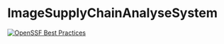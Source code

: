 # ImageSupplyChainAnalyseSystem
[![OpenSSF Best Practices](https://bestpractices.coreinfrastructure.org/projects/7263/badge)](https://bestpractices.coreinfrastructure.org/projects/7263)
